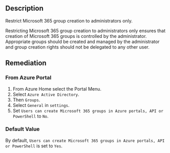 ## Description

Restrict Microsoft 365 group creation to administrators only.

Restricting Microsoft 365 group creation to administrators only ensures that creation of Microsoft 365 groups is controlled by the administrator. Appropriate groups should be created and managed by the administrator and group creation rights should not be delegated to any other user.

## Remediation

### From Azure Portal

1. From Azure Home select the Portal Menu.
2. Select `Azure Active Directory`.
3. Then `Groups`.
4. Select `General` in `settings`.
5. Set `Users can create Microsoft 365 groups in Azure portals, API or PowerShell` to `No`.

### Default Value

By default, `Users can create Microsoft 365 groups in Azure portals, API or PowerShell` is set to `Yes`.